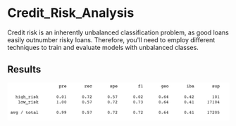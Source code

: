 # Credit_Risk_Analysis

Credit risk is an inherently unbalanced classification problem, as good loans easily outnumber risky loans. Therefore, you'll need to employ different techniques to train and evaluate models with unbalanced classes.

## Results
       
![alt text](https://github.com/Herbert-0820/Credit_Risk_Analysis/blob/main/R1.jpeg)
